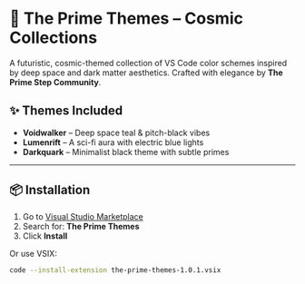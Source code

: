 # 🌌 The Prime Themes – Cosmic Collections

A futuristic, cosmic-themed collection of VS Code color schemes inspired by deep space and dark matter aesthetics. Crafted with elegance by **The Prime Step Community**.



## ✨ Themes Included

- **Voidwalker** – Deep space teal & pitch-black vibes
- **Lumenrift** – A sci-fi aura with electric blue lights
- **Darkquark** – Minimalist black theme with subtle primes

---

## 📦 Installation

1. Go to [Visual Studio Marketplace](https://marketplace.visualstudio.com/)
2. Search for: **The Prime Themes**
3. Click **Install**

Or use VSIX:

```bash
code --install-extension the-prime-themes-1.0.1.vsix
